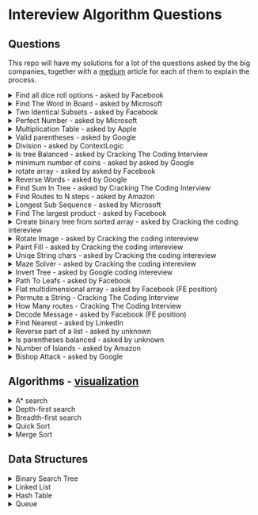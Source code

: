 # Intereview Algorithm Questions 
## Questions

This repo will have my solutions for a lot of the questions asked by the big companies, together with a [medium](http://www.google.com) article for each of them to explain the process. 


<details>
  <summary>Find all dice roll options - asked by Facebook</summary>
  <p>
    <blockquote>
        Given N represent the number of dices you have,
        output all the possibilities you can have.
    </blockquote>
  </p>
  <a href="./allDiceOptions.js">solution</a>
  <br>
  <a target="_blank" href="https://medium.com/@obiwankenoobi/interview-question-10-roll-the-dice-b88c21b3f6e4">explanation</a>
  <br>
  <br>
</details>


<details>
  <summary>Find The Word In Board - asked by Microsoft</summary>
  <p>
    <blockquote>
    Given a 2D matrix of characters and a target word,
    write a function that returns whether the word can be found
    in the matrix by going left-to-right, or up-to-down.
    For example, given the following matrix:

    [
        ['F', 'A', 'C', 'I'],
        ['O', 'B', 'Q', 'P'],
        ['A', 'N', 'O', 'B'],
        ['M', 'A', 'S', 'S']
    ]

and the target word 'FOAM', you should return true, since it's the leftmost column.
Similarly, given the target word 'MASS', you should return true, since it's the last row.
    </blockquote>
  </p>
    <br>
  <a href="./isWordExistInBoard.js">solution</a>
  <br>
  <a target="_blank" href="https://medium.com/@obiwankenoobi/interview-question-2-find-the-word-on-board-bba7756a7677">explanation</a>
  <br>
  <br>
</details>

<details>
  <summary>Two Identical Subsets - asked by Facebook</summary>
  <p>
    <blockquote>
        Given a multiset of integers, return whether it can be partitioned into two subsets whose sums are the same.
        For example, given the multiset {15, 5, 20, 10, 35, 15, 10}, it would return true, since we can split it up into {15, 5, 10, 15, 10} and {20, 35}, which both add up to 55.
        Given the multiset {15, 5, 20, 10, 35}, it would return false, since we can't split it up into two subsets that add up to the same sum.
    </blockquote>
  </p>
  <a href="./twoIdenticalSubsets.js">solution</a>
  <br>
  <a target="_blank" href="https://medium.com/@obiwankenoobi/interview-question-6-identical-subsets-9c7d787072c1">explanation</a>
  <br>
  <br>
</details>

<details>
  <summary>Perfect Number - asked by Microsoft</summary>
  <p>
    <blockquote>
        A number is considered perfect if its digits sum up to exactly 10.
        Given a positive integer n, return the n-th perfect number.
        For example, given 1, you should return 19. Given 2, you should return 28.
    </blockquote>
  </p>
  <a href="./isPerfectNumber.js">solution</a>
  <br>
  <a target="_blank" href="https://medium.com/@obiwankenoobi/interview-question-3-is-perfect-number-cb3eb963ae51">explanation</a>
    <br>
    <br>
</details>

<details>
  <summary>Multiplication Table - asked by Apple</summary>
    <p>
    <blockquote>
        Suppose you have a multiplication table that is N by N. That is,
        a 2D array where the value at the i-th row and j-th column is (i + 1) * (j + 1) (if 0-indexed) or i * j (if 1-indexed).
        Given integers N and X, write a function that returns the number of times X appears as a value in an N by N multiplication table.
        For example, given N = 6 and X = 12, you should return 4, since the multiplication table looks like this:

        | 1 |  2 |  3 |  4 |  5 |  6 |
        | 2 |  4 |  6 |  8 | 10 | 12 |
        | 3 |  6 |  9 | 12 | 15 | 18 |
        | 4 |  8 | 12 | 16 | 20 | 24 |
        | 5 | 10 | 15 | 20 | 25 | 30 |
        | 6 | 12 | 18 | 24 | 30 | 36 |
</blockquote>
  </p>
  <a href="./multiplicationTable.js">solution</a>
  <br>
  <a target="_blank" href="https://medium.com/@obiwankenoobi/interview-question-5-multiplication-table-69bea7a60869">explanation</a>
    <br>
    <br>
</details>

<details>
  <summary>Valid parentheses - asked by Google</summary>
    <p>
    <blockquote>
      Given a string of parentheses,
      write a function to compute the minimum number of parentheses to be removed to make the string valid (i.e. each open parenthesis is eventually closed).
      For example, given the string "()())()", you should return 1. Given the string ")(", you should return 2, since we must remove all of them. 
</blockquote>
  </p>
  <a href="./parentheses.js">solution</a>
  <br>
  <a target="_blank" href="https://medium.com/@obiwankenoobi/interview-question-4-valid-parentheses-aca4214b034b">explanation</a>
    <br>
    <br>
</details>

<details>
  <summary>Division - asked by ContextLogic</summary>
    <p>
      <blockquote>
        Implement division of two positive integers without using the division,
        multiplication, or modulus operators. Return the quotient as an integer,
        ignoring the remainder.
      </blockquote>
    </p>
  <a href="./division.js">solution</a>
  <br>
  explanation
    <br>
    <br>
</details>

<details>
  <summary>Is tree Balanced - asked by Cracking The Coding Interview</summary>
    <p>
      <blockquote>
        Implement a function to check if a tree is balanced 
        For the purposes of this question, 
        a balanced tree is defined to be a tree such that no two leaf nodes differ in distance from the root by more than one
      </blockquote>
    </p>
  <a href="./isTreeBalanced.js">solution</a>
  <br>
  explanation
    <br>
    <br>
</details>

<details>
  <summary>minimum number of coins - asked by asked by Google</summary>
    <p>
      <blockquote>
        Implement a function to check if a tree is balanced 
        For the purposes of this question, 
        a balanced tree is defined to be a tree such that no two leaf nodes differ in distance from the root by more than one
      </blockquote>
    </p>
  <a href="./minimumToMakeN.js">solution</a>
  <br>
  explanation
    <br>
    <br>
</details>

<details>
  <summary>rotate array - asked by asked by Facebook</summary>
    <p>
      <blockquote>
        Write a function that rotates a list by k elements. 
        For example, [1, 2, 3, 4, 5, 6] rotated by two becomes [3, 4, 5, 6, 1, 2]. 
        Try solving this without creating a copy of the list. How many swap or move operations do you need?
      </blockquote>
    </p>
  <a href="./rotateArray.js">solution</a>
  <br>
  explanation
    <br>
    <br>
</details>

<details>
  <summary>Reverse Words - asked by Google</summary>
    <p>
      <blockquote>
        Given a string of words delimited by spaces, reverse the words in string.
        For example, given "hello world here", return "here world hello"
        Follow-up: given a mutable string representation,
        can you perform this operation in-place?
      </blockquote>
    </p>
  <a href="./reverseWords.js">solution</a>
  <br>
  explanation
    <br>
    <br>
</details>

<details>
  <summary>Find Sum In Tree - asked by Cracking The Coding Interview</summary>
    <p>
      <blockquote>
        You are given a binary tree in which each node contains a value. Design an algorithm
        to print all paths which sum up to that value. Note that it can be any path in the tree
        - it does not have to start at the root.
      </blockquote>
    </p>
  <a href="./findSumInTree.js">solution</a>
  <br>
  <a target="_blank" href="https://medium.com/@obiwankenoobi/interview-question-12-find-sum-in-tree-3ed727afb44">explanation</a>
    <br>
    <br>
</details>


<details>
  <summary>Find Routes to N steps - asked by Amazon</summary>
    <p>
      <blockquote>
  There's a staircase with N steps, and you can climb 1 or 2 steps at a time.
  Given N, write a function that returns the number of unique ways you can climb the staircase.
  The order of the steps matters.

  For example, if N is 4, then there are 5 unique ways:

    1, 1, 1, 1
    2, 1, 1
    1, 2, 1
    1, 1, 2
    2, 2
  What if, instead of being able to climb 1 or 2 steps at a time,
  you could climb any number from a set of positive integers X? For example, if X = {1, 3, 5},
  you could climb 1, 3, or 5 steps at a time. Generalize your function to take in X.
</blockquote>
</p>
  <a href="./findRouteToNsteps.js">solution</a>
  <br>
  explanation
    <br>
    <br>
</details>

<details>
  <summary>Longest Sub Sequence - asked by Microsoft</summary>
    <p>
      <blockquote>
        Given an array of numbers, find the length of the longest increasing subsequence in the array.
        The subsequence does not necessarily have to be contiguous.
        For example, given the array
        [0, 8, 4, 12, 2, 10, 6, 14, 1, 9, 5, 13, 3, 11, 7, 15],
        the longest increasing subsequence has length 6: it is 0, 2, 6, 9, 11, 15.
      </blockquote>
    </p>
  <a href="./findLongestSubSeq.js">solution</a>
  <br>
  <a href="https://medium.com/@obiwankenoobi/interview-question-11-find-longest-sub-sequence-7b3bb4e0613d" target="_blank">explanation</a>
    <br>
    <br>
</details>

<details>
  <summary>Find The largest product - asked by Facebook</summary>
    <p>
      <blockquote>
        Given a list of integers, return the largest product that can be made by multiplying any three integers.
        For example, if the list is [-10, -10, 5, 2], we should return 500, since that's -10 * -10 * 5.
        You can assume the list has at least three integers.
      </blockquote>
    </p>
  <a href="./findTheLargestMultiply.js">solution</a>
  <br>
  <a href="https://medium.com/@obiwankenoobi/interview-question-1-find-the-largest-multiplication-d20aa3723c9d" target="_blank">explanation</a>
    <br>
    <br>
</details>

<details>
  <summary>Create binary tree from sorted array - asked by Cracking the coding intereview</summary>
    <p>
      <blockquote>
        Given a sorted (increasing order) array, write an algorithm to create a binary tree with
        minimal height.
      </blockquote>
    </p>
  <a href="./minimalBinaryTree.js">solution</a>
  <br>
explanation
    <br>
    <br>
</details>


<details>
  <summary>Rotate Image - asked by Cracking the coding intereview</summary>
    <p>
      <blockquote>
        Given an image represented by an NxN matrix,
        write a method to rotate the image by 90 degrees. Can you do this in place?
      </blockquote>
    </p>
  <a href="./rotateImage.js">solution</a>
  <br>
explanation
    <br>
    <br>
</details>




<details>
  <summary>Paint Fill - asked by Cracking the coding intereview</summary>
    <p>
      <blockquote>
        Implement the “paint fill” function that one might see on
        many image editing programs. That is, given a screen
        (represented by a 2 dimensional array of Colors), a point, and a new color,
        fill in the surrounding area until you hit a border of that color.’
      </blockquote>
    </p>
  <a href="./paintFill.js">solution</a>
  <br>
explanation
    <br>
    <br>
</details>



<details>
  <summary>Uniqe String chars - asked by Cracking the coding intereview</summary>
    <p>
      <blockquote>
        Implement an algorithm to determine if a string has all unique characters. What if you
        can not use additional data structures?
      </blockquote>
    </p>
  <a href="./isStringUniqe.js">solution</a>
  <br>
explanation
    <br>
    <br>
</details>

<details>
  <summary>Maze Solver - asked by Cracking the coding intereview</summary>
    <p>
      <blockquote>
        Here we have a small program with 3 of the most used Graph exploring algorithms. We use them to solve mazes and animate the way to demonstrate how the algorithm works.
      </blockquote>
    </p>
  <a href="./Maze/README.md">solution</a>
  <br>
explanation
    <br>
    <br>
</details>

<details>
  <summary>Invert Tree - asked by Google coding intereview</summary>
    <p>
      <blockquote>
        Invert a binary tree.
        For example, given the following tree:

            a
          / \
          b   c
        / \  /
       d   e f
        should become:

          a
        / \
        c  b
        \  / \
        f e  d
  </blockquote>
  </p>
  <a href="./invertTree">solution</a>
  <br>
explanation
    <br>
    <br>
</details>

<details>
  <summary>Path To Leafs - asked by Facebook</summary>
    <p>
      <blockquote>
        Given a binary tree, return all paths from the root to leaves.
        For example, given the tree:

           1
          / \
         2   3
            / \
           4   5

  Return [[1, 2], [1, 3, 4], [1, 3, 5]].
      </blockquote>
    </p>
  <a href="./pathToLeafs.js">solution</a>
  <br>
explanation
    <br>
    <br>
</details>

<details>
  <summary>Flat multidimensional array - asked by Facebook (FE position)</summary>
    <p>
      <blockquote>
        Given an array of any types, flat it so it wont have any nested arrays inside
      </blockquote>
    </p>
  <a href="./flattArr.js">solution</a>
  <br>
explanation
    <br>
    <br>
</details>

<details>
  <summary>Permute a String - Cracking The Coding Interview</summary>
    <p>
      <blockquote>
          Return all possible pernutes of a string
      </blockquote>
    </p>
  <a href="./permutation.js">solution</a>
  <br>
explanation
    <br>
    <br>
</details>

<details>
  <summary>How Many routes - Cracking The Coding Interview</summary>
    <p>
      <blockquote>
        Imagine a robot sitting on the upper left hand corner of an NxN grid. The robot can
        only move in two directions: right and down. How many possible paths are there for
        the robot?
        FOLLOW UP
        Imagine certain squares are “off limits”, such that the robot can not step on them.
        Design an algorithm to get all possible paths for the robot.
      </blockquote>
    </p>
  <a href="./howManyRoutes.js">solution</a>
  <br>
explanation
    <br>
    <br>
</details>

<details>
  <summary>Decode Message - asked by Facebook (FE position)</summary>
    <p>
      <blockquote>
        Given a grid of characters output a decoded message.
        The message for the following would be IROCLED.
        (diagonally down right and diagonally up right if you can't go further
        .. you continue doing this)

        I B C A L K A
        D R F C A E A
        G H O E L A D
  </blockquote>
  </p>
  <a href="./deCodeString.js">solution</a>
  <br>
explanation
    <br>
    <br>
</details>

<details>
  <summary>Find Nearest - asked by LinkedIn</summary>
    <p>
      <blockquote>
        Given a list of points, a central point, and an integer k, find the nearest k points from the central point.
        For example, given the list of points [(0, 0), (5, 4), (3, 1)], the central point (1, 2), and k = 2, return [(0, 0), (3, 1)].
  </blockquote>
  </p>
  <a href="./findNearest.js">solution</a>
  <br>
<a href="https://medium.com/@obiwankenoobi/interview-question-13-find-nearest-ca8938eb6c17">explanation</a>
    <br>
    <br>
</details>

<details>
  <summary>Reverse part of a list - asked by unknown</summary>
    <p>
      <blockquote>
        Given a list, sort it using this method: reverse(lst, i, j), which reverses lst from i to j.
  </blockquote>
  </p>
  <a href="./reversePartial.js">solution</a>
  <br>
  explanation
    <br>
    <br>
</details>

<details>
  <summary>Is parentheses balanced - asked by unknown</summary>
    <p>
      <blockquote>
        Good morning! Here's your coding interview problem for today.
        This problem was asked by Google.
        You're given a string consisting solely of (, ), and *. * can represent either a (, ), or an empty string. Determine whether the parentheses are balanced.
        For example, (()* and (*) are balanced. )*( is not balanced.
  </blockquote>
  </p>
  <a href="./isBalanced.js">solution</a>
  <br>
  explanation
    <br>
    <br>
</details>

<details>
  <summary>Number of Islands - asked by Amazon</summary>
    <p>
      <blockquote>
        Given a matrix of 1s and 0s, return the number of "islands" in the matrix.
        A 1 represents land and 0 represents water,
        so an island is a group of 1s that are neighboring whose perimeter
        is surrounded by water.
        For example, this matrix has 4 islands.

    1 0 0 0 0
    0 0 1 1 0
    0 1 1 0 0
    0 0 0 0 0
    1 1 0 0 1
    1 1 0 0 1
  </p>

   </blockquote>

  <a href="./islands.js">solution</a>
  <br>
  <a target="_blank" href="https://medium.com/@obiwankenoobi/interview-question-7-find-the-number-of-islands-1216eff9ede9">explanation</a>
    <br>
    <br>
</details>

<details>
  <summary>Bishop Attack - asked by Google</summary>
    <p>
      <blockquote>
  On our special chessboard,
  two bishops attack each other if they share the same diagonal.
  This includes bishops that have another bishop located between them,
  i.e. bishops can attack through pieces.
  You are given N bishops, represented as (row, column)
  tuples on a M by M chessboard.
  Write a function to count the number of pairs of bishops that attack each other.
  The ordering of the pair doesn't matter: (1, 2) is considered the same as (2, 1).
  For example, given M = 5 and the list of bishops:

    (0, 0)
    (1, 2)
    (2, 2)
    (4, 0)

  The board would look like this:

    [b 0 0 0 0]
    [0 0 b 0 0]
    [0 0 b 0 0]
    [0 0 0 0 0]
    [b 0 0 0 0]
  </p>

   </blockquote>

  <a href="./bishopsAttack.js">solution</a>
  <br>
  <a target="_blank" href="https://medium.com/@obiwankenoobi/interview-question-8-bishop-attacks-7780ca7b720">explanation</a>
    <br>
    <br>
</details>



## Algorithms - [visualization](https://obiwankenoobi.github.io/public/)


<details>
  <summary>A* search</summary>
    <p>
      <blockquote>
          In computer science, A* (pronounced "A-star") is a computer algorithm that is widely used in pathfinding and graph traversal, which is the process of finding a path between multiple points, called "nodes". It enjoys widespread use due to its performance and accuracy. However, in practical travel-routing systems, it is generally outperformed by algorithms which can pre-process the graph to attain better performance,[1] although other work has found A* to be superior to other approaches.<a href="https://en.wikipedia.org/wiki/A*_search_algorithm" target="_blank">wikipedia</a>
      </blockquote>
    </p>
  <a href="https://github.com/obiwankenoobi/obiwankenoobi.github.io/blob/master/src/Graphs/grid.ts#L136-L155">solution</a>
  <br>
  <br>
</details>


<details>
  <summary>Depth-first search</summary>
    <p>
      <blockquote>
        Depth-first search (DFS) is an algorithm for traversing or searching tree or graph data structures. The algorithm starts at the root node (selecting some arbitrary node as the root node in the case of a graph) and explores as far as possible along each branch before backtracking. <a href="https://en.wikipedia.org/wiki/Depth-first_search" target="_blank">wikipedia</a>
      </blockquote>
    </p>
  <a href="https://github.com/obiwankenoobi/obiwankenoobi.github.io/blob/master/src/Graphs/grid.ts#L159-L176">solution</a>
  <br>
  <br>
</details>


<details>
  <summary>Breadth-first search</summary>
    <p>
      <blockquote>
        Breadth-first search (BFS) is an algorithm for traversing or searching tree or graph data structures. It starts at the tree root (or some arbitrary node of a graph, sometimes referred to as a 'search key'[1]), and explores all of the neighbor nodes at the present depth prior to moving on to the nodes at the next depth level. <a href="https://en.wikipedia.org/wiki/Breadth-first_search" target="_blank">wikipedia</a>
      </blockquote>
    </p>
  <a href="https://github.com/obiwankenoobi/obiwankenoobi.github.io/blob/master/src/Graphs/grid.ts#L136-L155">solution</a>
  <br>
  <br>
</details>

<details>
  <summary>Quick Sort</summary>
    <p>
      <blockquote>
        Quicksort (sometimes called partition-exchange sort) is an efficient sorting algorithm, serving as a systematic method for placing the elements of a random access file or an array in order. Developed by British computer scientist Tony Hoare in 1959[1] and published in 1961, it is still a commonly used algorithm for sorting. When implemented well, it can be about two or three times faster than its main competitors, merge sort and heapsort. <a href="https://en.wikipedia.org/wiki/Quicksort" target="_blank">wikipedia</a>
      </blockquote>
    </p>
  <a href="./Algorithms/Sort/quickSort.js">solution</a>
  <br>
  <br>
</details>


<details>
  <summary>Merge Sort</summary>
    <p>
      <blockquote>
        In computer science, merge sort (also commonly spelled mergesort) is an efficient, general-purpose, comparison-based sorting algorithm. Most implementations produce a stable sort, which means that the order of equal elements is the same in the input and output. Merge sort is a divide and conquer algorithm that was invented by John von Neumann in 1945.[2] A detailed description and analysis of bottom-up mergesort appeared in a report by Goldstine and von Neumann as early as 1948. <a href="https://en.wikipedia.org/wiki/Merge_sort" target="_blank">wikipedia</a>
      </blockquote>
    </p>
  <a href="./Algorithms/Sort/mergeSort.js">solution</a>
  <br>
  <br>
</details>

## Data Structures

<details>
  <summary>Binary Search Tree</summary>
    <p>
      <blockquote>
        A binary search tree is a rooted binary tree, whose internal nodes each store a key (and optionally, an associated value) and each have two distinguished sub-trees, commonly denoted left and right. The tree additionally satisfies the binary search property, which states that the key in each node must be greater than or equal to any key stored in the left sub-tree, and less than or equal to any key stored in the right sub-tree.[1]:287 The leaves (final nodes) of the tree contain no key and have no structure to distinguish them from one another. <a href="https://en.wikipedia.org/wiki/Binary_search_tree" target="_blank">wikipedia</a>
      </blockquote>
    </p>
  <a href="./DataStructures/BST/BinarySearchTree.js">solution</a>
  <br>
  <a href="./DataStructures/BST/test.js">test</a>
  <br>
  explanation
    <br>
    <br>
</details>

<details>
  <summary>Linked List</summary>
    <p>
      <blockquote>
        In computer science, a Linked list is a linear collection of data elements, whose order is not given by their physical placement in memory. Instead, each element points to the next. It is a data structure consisting of a collection of nodes which together represent a sequence. In its most basic form, each node contains: data, and a reference (in other words, a link) to the next node in the sequence. This structure allows for efficient insertion or removal of elements from any position in the sequence during iteration. More complex variants add additional links, allowing more efficient insertion or removal of nodes at arbitrary positions. A drawback of linked lists is that access time is linear (and difficult to pipeline). Faster access, such as random access, is not feasible. Arrays have better cache locality compared to linked lists. <a href="https://en.wikipedia.org/wiki/Linked_list" target="_blank">wikipedia</a>
      </blockquote>
    </p>
  <a href="./DataStructures/LinkedList/LinkedList.js">solution</a>
  <br>
  <a href="./DataStructures/LinkedList/test.js">test</a>
  <br>
  explanation
    <br>
    <br>
</details>


<details>
  <summary>Hash Table</summary>
    <p>
      <blockquote>
  In computing, a hash table (hash map) is a data structure that implements an associative array abstract data type, a structure that can map keys to values. A hash table uses a hash function to compute an index into an array of buckets or slots, from which the desired value can be found.

  Ideally, the hash function will assign each key to a unique bucket, but most hash table designs employ an imperfect hash function, which might cause hash collisions where the hash function generates the same index for more than one key. Such collisions must be accommodated in some way.
<a href="https://en.wikipedia.org/wiki/Hash_table" target="_blank">wikipedia</a>
      </blockquote>
    </p>
  <a href="./DataStructures/HashTable/hashTable.js">solution</a>
  <br>
  <a href="./DataStructures/HashTable/test.js">test</a>
  <br>
  explanation
    <br>
    <br>
</details>



<details>
  <summary>Queue</summary>
    <p>
      <blockquote>
    In computer science, a queue is a collection in which the entities in the collection are kept in order and the principal (or only) operations on the collection are the addition of entities to the rear terminal position, known as enqueue, and removal of entities from the front terminal position, known as dequeue. This makes the queue a First-In-First-Out (FIFO) data structure. In a FIFO data structure, the first element added to the queue will be the first one to be removed. This is equivalent to the requirement that once a new element is added, all elements that were added before have to be removed before the new element can be removed. Often a peek or front operation is also entered, returning the value of the front element without dequeuing it. A queue is an example of a linear data structure, or more abstractly a sequential collection.
<a href="https://en.wikipedia.org/wiki/Queue_(abstract_data_type)" target="_blank">wikipedia</a>
      </blockquote>
    </p>
  <a href="./DataStructures/Queue/queue.js">solution</a>
  <br>
  <a href="./DataStructures/Queue/test.js">test</a>
  <br>
  explanation
    <br>
    <br>
</details>